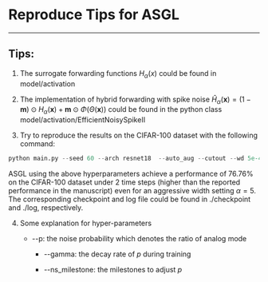 # Reproduce Tips for ASGL 

---

## Tips:

1. The surrogate forwarding functions $H_\alpha(x)$ could be found in model/activation

2. The implementation of hybrid forwarding with spike noise $\hat{H}_\alpha(\boldsymbol{x})=(1-\boldsymbol{m}) \odot H_\alpha(\boldsymbol{x})+\boldsymbol{m} \odot \Phi(\Theta(\boldsymbol{x}))$ could be found in the python class  model/activation/EfficientNoisySpikeII

3. Try to reproduce the results on the CIFAR-100 dataset with the following command:

```python
python main.py --seed 60 --arch resnet18  --auto_aug --cutout --wd 5e-4 --dataset CIFAR100 --act mns_sig  --T 2 --decay 0.5 --thresh 1.0 --data_path [your datapath]   --bn_type tdbn  --alpha 5.0    --p 0.2   --gamma 1.0
```
ASGL using the above hyperparameters achieve a performance of 76.76% on the CIFAR-100 dataset under 2 time steps (higher than the reported performance in the manuscript) even for an aggressive width setting $\alpha=5$. The corresponding checkpoint and log file could be found in ./checkpoint and ./log, respectively.

4. Some explanation for hyper-parameters

   * --p: the noise probability which denotes the ratio of analog mode
   
   
      * --gamma: the decay rate of $p$ during training
   
   
      * --ns_milestone: the milestones to adjust $p$
